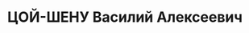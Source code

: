 ---
title: ЦОЙ-ШЕНУ Василий Алексеевич
description: Один из первых профессоров-корейцев России, выпускник Ин-та красной профессуры,
  чл. Исполкома Коминтерна. Зав. кафедрой политэкономии Ин-та востоковедения АН СССР.
  Расстрелян.
---